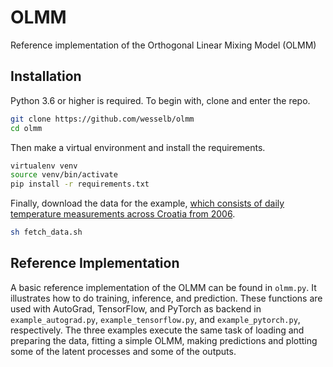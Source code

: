 # OLMM

Reference implementation of the Orthogonal Linear Mixing Model (OLMM)

## Installation

Python 3.6 or higher is required.
To begin with, clone and enter the repo.

```bash
git clone https://github.com/wesselb/olmm
cd olmm
```

Then make a virtual environment and install the requirements.

```bash
virtualenv venv
source venv/bin/activate
pip install -r requirements.txt
```

Finally, download the data for the example, [which consists of daily 
temperature measurements across Croatia from 2006](https://spatial-analyst.net/book/HRtemp2006).

```bash
sh fetch_data.sh
```


## Reference Implementation

A basic reference implementation of the OLMM can be found in `olmm.py`.
It illustrates how to do training, inference, and prediction.
These functions are used with AutoGrad, TensorFlow, and PyTorch as 
backend in `example_autograd.py`, `example_tensorflow.py`, and
`example_pytorch.py`, respectively.
The three examples execute the same task of loading and preparing the data,
fitting a simple OLMM, making predictions and plotting some of the latent 
processes and some of the outputs.
